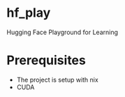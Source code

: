 # hf_play
Hugging Face Playground for Learning

# Prerequisites

* The project is setup with nix
* CUDA
